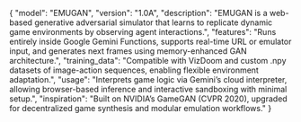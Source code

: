 {
  "model": "EMUGAN",
  "version": "1.0A",
  "description": "EMUGAN is a web-based generative adversarial simulator that learns to replicate dynamic game environments by observing agent interactions.",
  "features": "Runs entirely inside Google Gemini Functions, supports real-time URL or emulator input, and generates next frames using memory-enhanced GAN architecture.",
  "training_data": "Compatible with VizDoom and custom .npy datasets of image-action sequences, enabling flexible environment adaptation.",
  "usage": "Interprets game logic via Gemini’s cloud interpreter, allowing browser-based inference and interactive sandboxing with minimal setup.",
  "inspiration": "Built on NVIDIA’s GameGAN (CVPR 2020), upgraded for decentralized game synthesis and modular emulation workflows."
}
